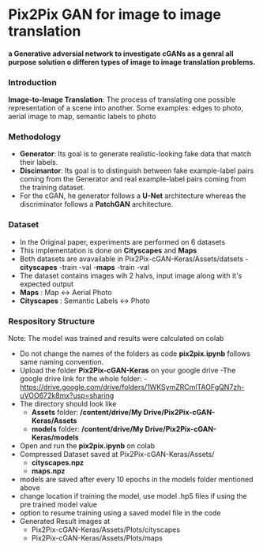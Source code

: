 # Pix2Pix GAN for image to image translation
#### a Generative adversial network to investigate cGANs as a genral all purpose solution o differen types of image to image translation problems.

### Introduction

**Image-to-Image Translation**: The process of translating one possible representation of a scene into another.
Some examples: edges to photo, aerial image to map, semantic labels to photo

### Methodology 
- **Generator**: Its goal is to generate realistic-looking fake data that match their labels.
- **Discimantor**: Its goal is to distinguish between fake example-label pairs coming from the Generator and real example-label pairs coming from the training dataset.
- For the cGAN, he generator follows a **U-Net** architecture whereas the discriminator follows a **PatchGAN** architecture.


### Dataset
- In the Original paper, experiments are performed on 6 datasets
- This implementation is done on **Cityscapes** and **Maps**
- Both datasets are avavailable in Pix2Pix-cGAN-Keras/Assets/datsets
  -**cityscapes**
    -train
    -val
  -**maps**
    -train
    -val
- The dataset contains images wih 2 halvs, input image along with it's expected output
- **Maps** : Map <-> Aerial Photo 
- **Cityscapes** : Semantic Labels <-> Photo



### Respository Structure
Note: The model was trained and results were calculated on colab

- Do not change the names of the folders as code **pix2pix.ipynb** follows same naming convention.
- Upload the folder **Pix2Pix-cGAN-Keras** on your google drive
  -The google drive link for the whole folder:
  -https://drive.google.com/drive/folders/1WKSymZRCmlTAOFgQN7zh-uVOO672k8mx?usp=sharing
- The directory should look like 
  - **Assets** folder: **/content/drive/My Drive/Pix2Pix-cGAN-Keras/Assets**  
  - **models** folder: **/content/drive/My Drive/Pix2Pix-cGAN-Keras/models**
- Open and run the **pix2pix.ipynb** on colab
- Compressed Dataset saved at Pix2Pix-cGAN-Keras/Assets/
  - **cityscapes.npz**
  - **maps.npz**
- models are saved after every 10 epochs in the models folder mentioned above
- change location if training the model, use model .hp5 files if using the pre trained model value
- option to resume training using a saved model file in the code
- Generated Result images at 
  - Pix2Pix-cGAN-Keras/Assets/Plots/cityscapes
  - Pix2Pix-cGAN-Keras/Assets/Plots/maps

